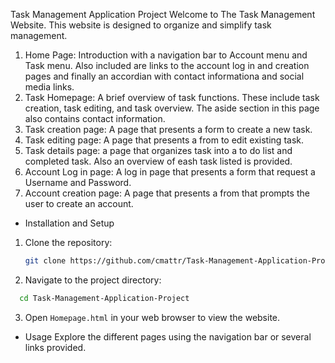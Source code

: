 Task Management Application Project
Welcome to The Task Management Website. This website is designed to organize and simplify task management.
1. Home Page: Introduction with a navigation bar to Account menu and Task menu. Also included are links to the account log in and creation pages and finally an accordian with contact informationa and social media links.
2. Task Homepage: A brief overview of task functions. These include task creation, task editing, and task overview. The aside section in this page also contains contact information.
3. Task creation page: A page that presents a form to create a new task.
4. Task editing page: A page that presents a from to edit existing task.
5. Task details page: a page that organizes task into a to do list and completed task. Also an overview of eash task listed is provided.
6. Account Log in page: A log in page that presents a form that request a Username and Password.
7. Account creation page: A page that presents a from that prompts the user to create an account.


- Installation and Setup
1. Clone the repository:
    ```sh
    git clone https://github.com/cmattr/Task-Management-Application-Project.git
    ```
2. Navigate to the project directory:
```sh
  cd Task-Management-Application-Project
```
3. Open `Homepage.html` in your web browser to view the website.

   
- Usage
Explore the different pages using the navigation bar or several links provided.
